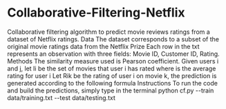 # Collaborative-Filtering-Netflix
Collaborative filtering algorithm to predict movie reviews ratings from a dataset of Netflix ratings.  Data The dataset corresponds to a subset of the original movie ratings data from the Netflix Prize Each row in the txt represents an observation with three fields: Movie ID, Customer ID, Rating.  Methods The similarity measure used is Pearson coefficient. Given users i and j, let Ii be the set of movies that user i has rated  where  is the average rating for user i  Let Rik be the rating of user i on movie k, the prediction is generated according to the following formula   Instructions To run the code and build the predictions, simply type in the terminal  python cf.py --train data/training.txt --test data/testing.txt

